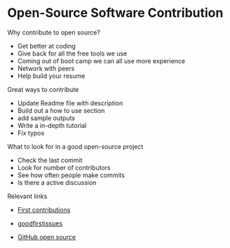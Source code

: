 # Open-Source Software Contribution

Why contribute to open source?

- Get better at coding
- Give back for all the free tools we use
- Coming out of boot camp we can all use more experience
- Network with peers
- Help build your resume

Great ways to contribute

- Update Readme file with description
- Build out a how to use section
- add sample outputs
- Write a in-depth tutorial 
- Fix typos 

What to look for in a good open-source project

- Check the last commit
- Look for number of contributors
- See how often people make commits
- Is there a active discussion

Relevant links

- [First contributions](https://github.com/multunus/first-contributions)
  
- [goodfirstissues](https://goodfirstissues.com/)
  
- [GitHub open source](https://github.com/open-source)

